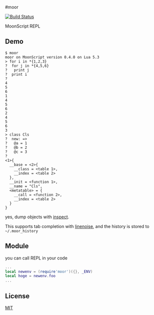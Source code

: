 #moor

[![Build Status](https://api.travis-ci.org/Nymphium/moor.svg?branch=master)](https://travis-ci.org/Nymphium/moor)

MoonScript REPL


## Demo
```
$ moor
moor on MoonScript version 0.4.0 on Lua 5.3
> for i in *{1,2,3}
?  for j in *{4,5,6}
?   print j
?  print i
?
4
5
6
1
4
5
6
2
4
5
6
3
> class Cls
?  new: =>
?   @a = 1
?   @b = 2
?   @c = 3
?
<1>{
  __base = <2>{
    __class = <table 1>,
    __index = <table 2>
  },
  __init = <function 1>,
  __name = "Cls",
  <metatable> = {
    __call = <function 2>,
    __index = <table 2>
  }
}
```

yes, dump objects with [inspect](https://github.com/kikito/inspect.lua).

This supports tab completion with [linenoise](https://github.com/hoelzro/lua-linenoise), and the history is stored to `~/.moor_history`

## Module
you can call REPL in your code

```lua
...
local newenv = (require'moor')({}, _ENV)
local hoge = newenv.foo
...

```

## License
[MIT](https://github.com/Nymphium/moor/LICENSE)

